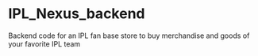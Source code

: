 # IPL_Nexus_backend
Backend code for an IPL fan base store to buy merchandise and goods of your favorite IPL team

